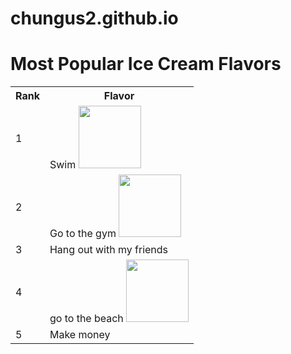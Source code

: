 # chungus2.github.io

<!DOCTYPE html>
<html ><head><meta charset=utf-8" /><title>Things i like to do</title></head>
<body>
        <h1>Most Popular Ice Cream Flavors </h1>
        <table><tr><th>Rank</th><th>Flavor</th></tr>
        <tr><td>1</td><td>Swim <img src="https://www.natare.com/wp-content/uploads/2015/12/competition-pool-2-parallax-image-1024x569.jpg" height=100 width=100/></td></tr>
        <tr><td>2</td><td>Go to the gym <img src="https://static01.nyt.com/images/2018/01/10/us/10xp-gym1/10xp-gym1-articleLarge.jpg?quality=75&auto=webp&disable=upscale" height=100 width=100/></td></tr>
        <tr><td>3</td><td>Hang out with my friends</td></tr>
        <tr><td>4</td><td>go to the beach <img src="https://www.atlantisbahamas.com/media/Things%20To%20Do/Water%20Park/Beaches/Hero/Experiences_Beach.jpg" height=100 width=100/> </td></tr>
        <tr><td>5</td><td>Make money</td></tr></table>
</body>
</html>

 
